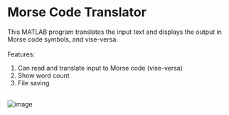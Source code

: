 # Morse Code Translator
This MATLAB program translates the input text and displays the output in Morse code symbols, and vise-versa.<br><br>
Features: 
1. Can read and translate input to Morse code (vise-versa)
2. Show word count
3. File saving <br><br>

![image](https://user-images.githubusercontent.com/104295321/192699074-e8acea08-de38-4b8e-9f20-be7630b84f26.png)
